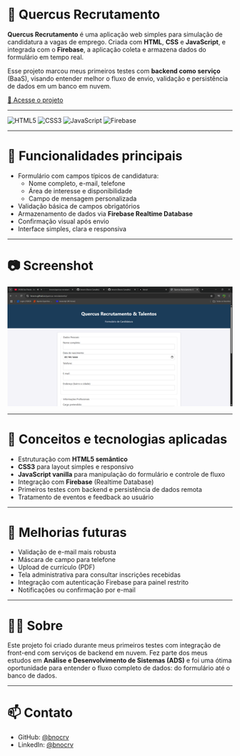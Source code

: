 # 📝 Quercus Recrutamento

**Quercus Recrutamento** é uma aplicação web simples para simulação de candidatura a vagas de emprego. Criada com **HTML**, **CSS** e **JavaScript**, e integrada com o **Firebase**, a aplicação coleta e armazena dados do formulário em tempo real.

Esse projeto marcou meus primeiros testes com **backend como serviço** (BaaS), visando entender melhor o fluxo de envio, validação e persistência de dados em um banco em nuvem.

[🔗 Acesse o projeto](https://bnocrv.github.io/quercus-recrutamento/)

---

![HTML5](https://img.shields.io/badge/HTML5-E34F26?style=flat&logo=html5&logoColor=white)
![CSS3](https://img.shields.io/badge/CSS3-1572B6?style=flat&logo=css3&logoColor=white)
![JavaScript](https://img.shields.io/badge/JavaScript-F7DF1E?style=flat&logo=javascript&logoColor=black)
![Firebase](https://img.shields.io/badge/Firebase-FFCA28?style=flat&logo=firebase&logoColor=black)

---

# 🧩 Funcionalidades principais

- Formulário com campos típicos de candidatura:
  - Nome completo, e-mail, telefone
  - Área de interesse e disponibilidade
  - Campo de mensagem personalizada
- Validação básica de campos obrigatórios
- Armazenamento de dados via **Firebase Realtime Database**
- Confirmação visual após envio
- Interface simples, clara e responsiva

---

# 📷 Screenshot

<img src="printscreen.png" alt="Screenshot do Quercus Recrutamento" width="600"/>

---

# 🧠 Conceitos e tecnologias aplicadas

- Estruturação com **HTML5 semântico**
- **CSS3** para layout simples e responsivo
- **JavaScript vanilla** para manipulação do formulário e controle de fluxo
- Integração com **Firebase** (Realtime Database)
- Primeiros testes com backend e persistência de dados remota
- Tratamento de eventos e feedback ao usuário

---

# 🧪 Melhorias futuras

- Validação de e-mail mais robusta
- Máscara de campo para telefone
- Upload de currículo (PDF)
- Tela administrativa para consultar inscrições recebidas
- Integração com autenticação Firebase para painel restrito
- Notificações ou confirmação por e-mail

---

# 👨‍💻 Sobre

Este projeto foi criado durante meus primeiros testes com integração de front-end com serviços de backend em nuvem. Fez parte dos meus estudos em **Análise e Desenvolvimento de Sistemas (ADS)** e foi uma ótima oportunidade para entender o fluxo completo de dados: do formulário até o banco de dados.

---

# 📫 Contato

- GitHub: [@bnocrv](https://github.com/bnocrv)  
- LinkedIn: [@bnocrv](https://linkedin.com/in/bnocrv)
